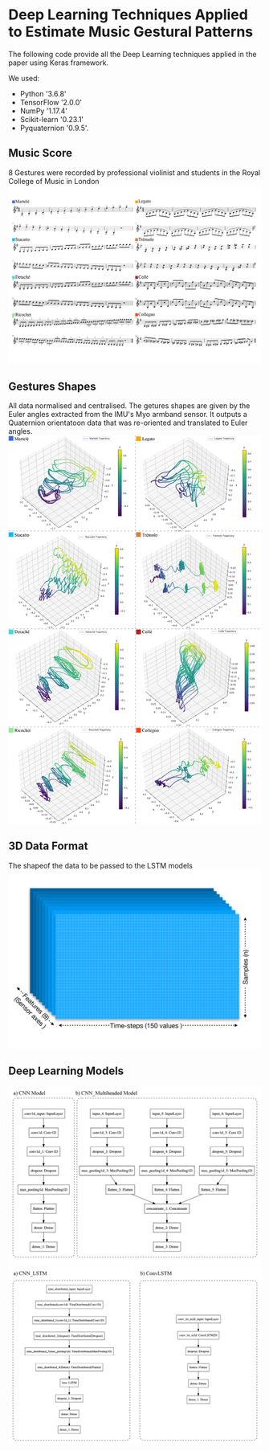 # Deep Learning Techniques Applied to Estimate Music Gestural Patterns
The following code provide all the Deep Learning techniques applied in the paper using Keras framework. 

We used: 
- Python '3.6.8' 
- TensorFlow '2.0.0' 
- NumPy '1.17.4' 
- Scikit-learn '0.23.1' 
- Pyquaternion '0.9.5'.

## Music Score
8 Gestures were recorded by professional violinist and students in the Royal College of Music in London
![alt text](https://github.com/Dazzid/Deep_Learning_Techniques_Applied_to_Estimate_Music_Gestural_Patterns/blob/master/figures/01_music_score_eight_gestures.jpg)

## Gestures Shapes
All data normalised and centralised. The getures shapes are given by the Euler angles extracted from the IMU's Myo armband sensor. It outputs a Quaternion orientatoon data that was re-oriented and translated to Euler angles. 
![alt text](https://github.com/Dazzid/Deep_Learning_Techniques_Applied_to_Estimate_Music_Gestural_Patterns/blob/master/figures/12_Gestures.jpg)

## 3D Data Format
The shapeof the data to be passed to the LSTM models 
![alt text](https://github.com/Dazzid/Deep_Learning_Techniques_Applied_to_Estimate_Music_Gestural_Patterns/blob/master/figures/04_3D_Data.jpg)

## Deep Learning Models
![alt text](https://github.com/Dazzid/Deep_Learning_Techniques_Applied_to_Estimate_Music_Gestural_Patterns/blob/master/figures/06_CNN_Models.jpg)
![alt text](https://github.com/Dazzid/Deep_Learning_Techniques_Applied_to_Estimate_Music_Gestural_Patterns/blob/master/figures/07_LSTM_Models.jpg)
